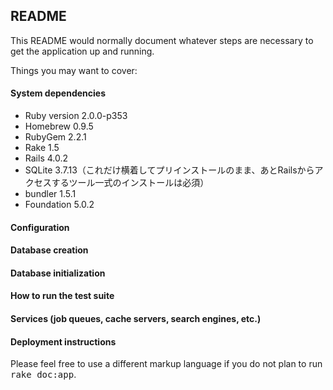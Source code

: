 ## README

This README would normally document whatever steps are necessary to get the
application up and running.

Things you may want to cover:


#### System dependencies
* Ruby version
2.0.0-p353
* Homebrew
0.9.5
* RubyGem
2.2.1
* Rake
1.5
* Rails
4.0.2
* SQLite
3.7.13（これだけ横着してプリインストールのまま、あとRailsからアクセスするツール一式のインストールは必須）
* bundler
1.5.1
* Foundation
5.0.2

#### Configuration

#### Database creation

#### Database initialization

#### How to run the test suite

#### Services (job queues, cache servers, search engines, etc.)

#### Deployment instructions
Please feel free to use a different markup language if you do not plan to run
<tt>rake doc:app</tt>.
